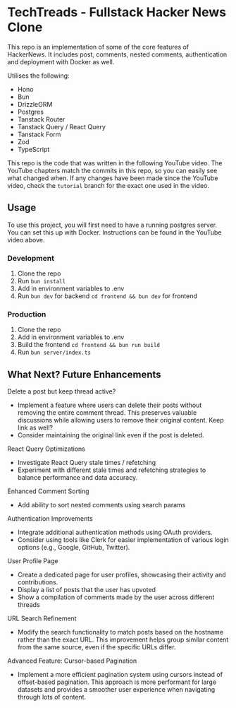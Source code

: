 # TechTreads - Fullstack Hacker News Clone

This repo is an implementation of some of the core features of HackerNews. It includes post, comments, nested comments, authentication and deployment with Docker as well.

Utilises the following:

- Hono
- Bun
- DrizzleORM
- Postgres
- Tanstack Router
- Tanstack Query / React Query
- Tanstack Form
- Zod
- TypeScript




This repo is the code that was written in the following YouTube video. The YouTube chapters match the commits in this repo, so you can easily see what changed when. If any changes have been made since the YouTube video, check the `tutorial` branch for the exact one used in the video.

## Usage

To use this project, you will first need to have a running postgres server. You can set this up with Docker. Instructions can be found in the YouTube video above.

### Development

1. Clone the repo
2. Run `bun install`
3. Add in environment variables to .env
4. Run `bun dev` for backend `cd frontend && bun dev` for frontend

### Production

1. Clone the repo
2. Add in environment variables to .env
3. Build the frontend `cd frontend && bun run build`
4. Run `bun server/index.ts`

## What Next? Future Enhancements

Delete a post but keep thread active?

- Implement a feature where users can delete their posts without removing the entire comment thread. This preserves valuable discussions while allowing users to remove their original content.
  Keep link as well?
- Consider maintaining the original link even if the post is deleted.

React Query Optimizations

- Investigate React Query stale times / refetching
- Experiment with different stale times and refetching strategies to balance performance and data accuracy.

Enhanced Comment Sorting

- Add ability to sort nested comments using search params

Authentication Improvements

- Integrate additional authentication methods using OAuth providers.
- Consider using tools like Clerk for easier implementation of various login options (e.g., Google, GitHub, Twitter).

User Profile Page

- Create a dedicated page for user profiles, showcasing their activity and contributions.
- Display a list of posts that the user has upvoted
- Show a compilation of comments made by the user across different threads

URL Search Refinement

- Modify the search functionality to match posts based on the hostname rather than the exact URL. This improvement helps group similar content from the same source, even if the specific URLs differ.

Advanced Feature: Cursor-based Pagination

- Implement a more efficient pagination system using cursors instead of offset-based pagination. This approach is more performant for large datasets and provides a smoother user experience when navigating through lots of content.
